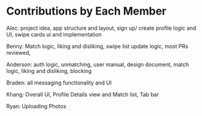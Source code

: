 # Contributions by Each Member

Alec: project idea, app structure and layout, sign up/ create profile logic and UI, swipe cards ui and implementation

Benny: Match logic, liking and disliking, swipe list update logic, most PRs reviewed, 

Anderson: auth logic, unmatching, user manual, design document, match logic, liking and disliking, blocking

Braden: all messaging functionality and UI

Khang: Overall UI, Profile Details view and Match list, Tab bar

Ryan: Uploading Photos
